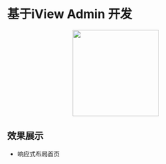 

# 基于iView Admin 开发

<p align="center">
    <a href="https://www.iviewui.com">
        <img width="200" src="https://file.iviewui.com/logo.svg">
    </a>
</p>


## 效果展示

- 响应式布局首页




